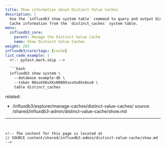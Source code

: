 ```yaml
---
title: Show information about Distinct Value Caches
description: |
  Use the `influxdb3 show system table` command to query and output Distinct Value
  Cache information from the `distinct_caches` system table.
menu:
  influxdb3_core:
    parent: Manage the Distinct Value Cache
    name: Show Distinct Value Caches
weight: 203
influxdb3/core/tags: [cache]
list_code_example: |
  <!-- pytest.mark.skip -->

  ```bash
  influxdb3 show system \
    --database example-db \
    --token 00xoXX0xXXx0000XxxxXx0Xx0xx0 \
    table distinct_caches
  ```
related:
  - /influxdb3/explorer/manage-caches/distinct-value-caches/
source: /shared/influxdb3-admin/distinct-value-cache/show.md
---
```


<!-- The content for this page is located at
// SOURCE content/shared/influxdb3-admin/distinct-value-cache/show.md -->
